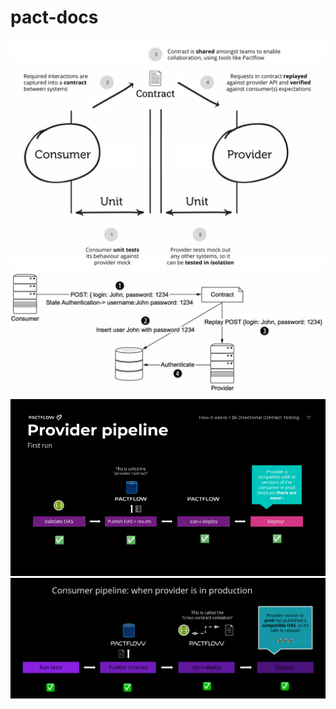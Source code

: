 # pact-docs
![alt text](https://github.com/cloudbackenddev/pact-docs/blob/main/images/cfct-stages.png?raw=true)
![alt text](https://github.com/cloudbackenddev/pact-docs/blob/main/images/cfct-state.jpeg?raw=true)
![alt text](https://github.com/cloudbackenddev/pact-docs/blob/main/images/bd-provider-pipe.png?raw=true)
![alt text](https://github.com/cloudbackenddev/pact-docs/blob/main/images/bd-consumer-pipe.png?raw=true)
